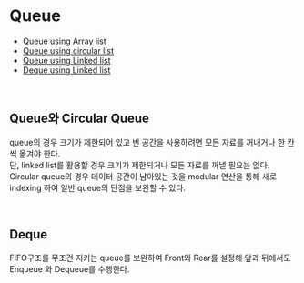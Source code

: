 # Queue

- <a href="https://github.com/mtae616/42DS-study/tree/master/queue/arrayqueue/arrayqueue-using-arraylist">Queue using Array list</a>
- <a href="https://github.com/mtae616/42DS-study/tree/master/queue/arrayqueue/arrayqueue-using-circular-list">Queue using circular list</a>
- <a href="https://github.com/mtae616/42DS-study/tree/master/queue/linkeddeque/queue-using-linked-list">Queue using Linked list</a>
- <a href="https://github.com/mtae616/42DS-study/tree/master/queue/linkeddeque/dequeue-using-linked-list">Deque using Linked list</a>

<br />

## Queue와 Circular Queue

queue의 경우 크기가 제한되어 있고 빈 공간을 사용하려면 모든 자료를 꺼내거나 한 칸씩 옮겨야 한다. <br />
단, linked list를 활용할 경우 크기가 제한되거나 모든 자료를 꺼낼 필요는 없다. <br />
Circular queue의 경우 데이터 공간이 남아있는 것을 modular 연산을 통해 새로 indexing 하여 일반 queue의 단점을 보완할 수 있다. <br />

<br />

## Deque

FIFO구조를 무조건 지키는 queue를 보완하여 Front와 Rear를 설정해 앞과 뒤에서도 Enqueue 와 Dequeue를 수행한다.
